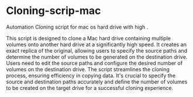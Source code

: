# Cloning-scrip-mac
Automation Cloning script for mac os hard drive with high .

This script is designed to clone a Mac hard drive containing multiple volumes onto another hard drive at a significantly high speed. It creates an exact replica of the original, allowing users to specify the source paths and determine the number of volumes to be generated on the destination drive. Users need to edit the source paths and configure the desired number of volumes on the destination drive. The script streamlines the cloning process, ensuring efficiency in copying data. It's crucial to specify the source and destination paths accurately and define the number of volumes to be created on the target drive for a successful cloning experience.
